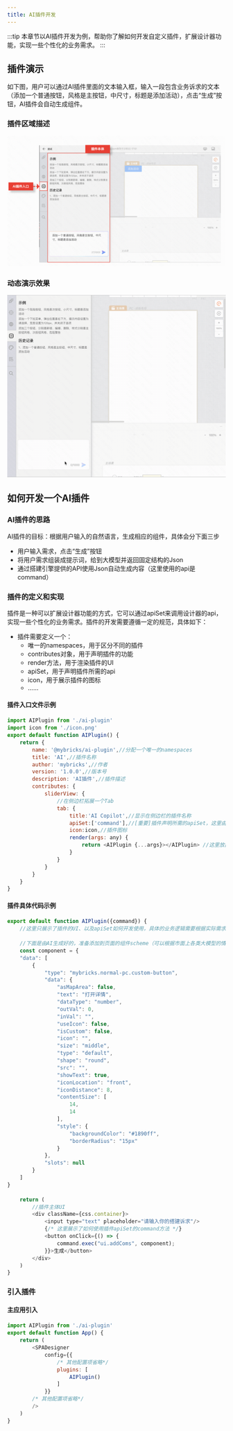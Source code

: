 ```yaml
---
title: AI插件开发
---
```


:::tip
本章节以AI插件开发为例，帮助你了解如何开发自定义插件，扩展设计器功能，实现一些个性化的业务需求。
:::

## 插件演示
如下图，用户可以通过AI插件里面的文本输入框，输入一段包含业务诉求的文本（添加一个普通按钮，风格是主按钮，中尺寸，标题是添加活动），点击“生成”按钮，AI插件会自动生成组件。

### 插件区域描述
![alt text](img/image-3.png)

### 动态演示效果
![alt text](<img/2024-02-28 14.27.10.gif>)


## 如何开发一个AI插件
### AI插件的思路
AI插件的目标：根据用户输入的自然语言，生成相应的组件，具体会分下面三步
- 用户输入需求，点击“生成”按钮
- 将用户需求组装成提示词，给到大模型并返回固定结构的Json
- 通过搭建引擎提供的API使用Json自动生成内容（这里使用的api是command）

### 插件的定义和实现
插件是一种可以扩展设计器功能的方式，它可以通过apiSet来调用设计器的api，实现一些个性化的业务需求。插件的开发需要遵循一定的规范，具体如下：
- 插件需要定义一个：
  - 唯一的namespaces，用于区分不同的插件
  - contributes对象，用于声明插件的功能
  - render方法，用于渲染插件的UI
  - apiSet，用于声明插件所需的api
  - icon，用于展示插件的图标
  - ……

#### 插件入口文件示例
```javascript
import AIPlugin from './ai-plugin'
import icon from './icon.png'
export default function AIPlugin() {
    return {
        name: '@mybricks/ai-plugin',//分配一个唯一的namespaces
        title: 'AI',//插件名称
        author: 'mybricks',//作者
        version: '1.0.0',//版本号
        description: 'AI插件',//插件描述
        contributes: {
            sliderView: {
                //在侧边栏拓展一个Tab
                tab: {
                    title:'AI Copilot',//显示在侧边栏的插件名称
                    apiSet:['command'],//[重要]插件声明所需的apiSet，这里由于是AI驱动页面搭建，所以使用了可以操作页面的api：command
                    icon:icon,//插件图标
                    render(args: any) {
                        return <AIPlugin {...args}></AIPlugin> //这里放置插件的UI
                    }
                }
            }
        }
    }
}
```


#### 插件具体代码示例
```javascript
export default function AIPlugin({command}) {
    //这里只展示了插件的UI、以及apiSet如何开发使用，具体的业务逻辑需要根据实际需求进行定制

    //下面是由AI生成好的，准备添加到页面的组件scheme（可以根据市面上各类大模型的情况，自行选择从自然语言生成到Json的方式）
    const component = {
    "data": [
        {
            "type": "mybricks.normal-pc.custom-button",
            "data": {
                "asMapArea": false,
                "text": "打开详情",
                "dataType": "number",
                "outVal": 0,
                "inVal": "",
                "useIcon": false,
                "isCustom": false,
                "icon": "",
                "size": "middle",
                "type": "default",
                "shape": "round",
                "src": "",
                "showText": true,
                "iconLocation": "front",
                "iconDistance": 8,
                "contentSize": [
                    14,
                    14
                ],
                "style": {
                    "backgroundColor": "#1890ff",
                    "borderRadius": "15px"
                }
            },
            "slots": null
        }
    ]
}

    return (
        //插件主体UI
        <div className={css.container}>
            <input type="text" placeholder="请输入你的搭建诉求"/>
            {/* 这里展示了如何使用插件apiSet的command方法 */}
            <button onClick={() => {
                command.exec("ui.addComs", component);
            }}>生成</button>
        </div>
    )
}

```

### 引入插件
#### 主应用引入
```javascript
import AIPlugin from './ai-plugin'
export default function App() {
    return (
        <SPADesigner
            config={{
                /* 其他配置项省略*/
                plugins: [
                    AIPlugin()
                ]
            }}
        /* 其他配置项省略*/
        />
    )
}
```


